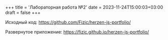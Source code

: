 +++
title = 'Лабораторная работа №2'
date = 2023-11-24T15:00:03+03:00
draft = false
+++

Исходный код: https://github.com/Fizic/herzen-js-portfolio/

Развернутое приложение: https://fizic.github.io/herzen-js-portfolio/